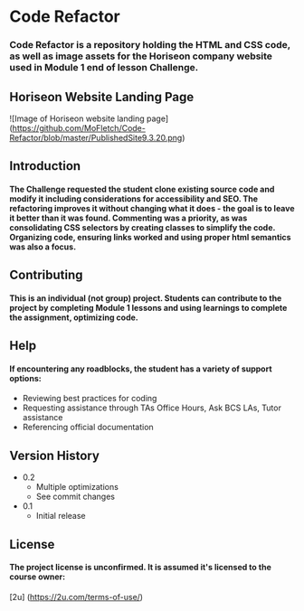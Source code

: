 # Code Refactor

### Code Refactor is a repository holding the HTML and CSS code, as well as image assets for the Horiseon company website used in Module 1 end of lesson Challenge.  

## Horiseon Website Landing Page
![Image of Horiseon website landing page]
(https://github.com/MoFletch/Code-Refactor/blob/master/PublishedSite9.3.20.png)

## Introduction
#### The Challenge requested the student clone existing source code and modify it including considerations for accessibility and SEO. The refactoring improves it without changing what it does - the goal is to leave it better than it was found. Commenting was a priority, as was consolidating CSS selectors by creating classes to simplify the code.  Organizing code, ensuring links worked and using proper html semantics was also a focus.

## Contributing
#### This is an individual (not group) project.  Students can contribute to the project by completing Module 1 lessons and using learnings to complete the assignment, optimizing code.

## Help
#### If encountering any roadblocks, the student has a variety of support options:
  * Reviewing best practices for coding
  * Requesting assistance through TAs Office Hours, Ask BCS LAs, Tutor assistance
  * Referencing official documentation

## Version History
  * 0.2
    * Multiple optimizations
    * See commit changes
  * 0.1
    * Initial release

## License
#### The project license is unconfirmed.  It is assumed it's licensed to the course owner:
[2u] (https://2u.com/terms-of-use/)

